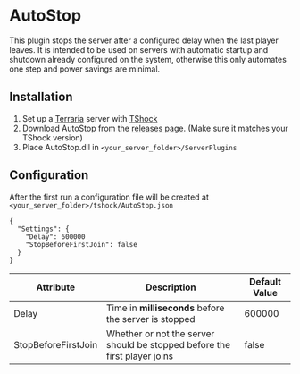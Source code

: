 # AutoStop
This plugin stops the server after a configured delay when the last player leaves. It is intended to be used on servers with automatic startup and shutdown already configured on the system, otherwise this only automates one step and power savings are minimal.

## Installation
1. Set up a [Terraria](https://www.terraria.org/) server with [TShock](https://github.com/Pryaxis/TShock)
2. Download AutoStop from the [releases page](https://github.com/kevmeath/AutoStop/releases). (Make sure it matches your TShock version)
3. Place AutoStop.dll in `<your_server_folder>/ServerPlugins`

## Configuration
After the first run a configuration file will be created at `<your_server_folder>/tshock/AutoStop.json`
```
{
  "Settings": {
    "Delay": 600000
    "StopBeforeFirstJoin": false
  }
}
```
Attribute | Description | Default Value
-|-|-
Delay | Time in **milliseconds** before the server is stopped | 600000
StopBeforeFirstJoin | Whether or not the server should be stopped before the first player joins | false

